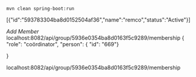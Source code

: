 
    mvn clean spring-boot:run


[{"id":"593783304ba8d0152504af36","name":"remco","status":"Active"}]

*Add Member*
localhost:8082/api/group/5936e0354ba8d0163f5c9289/membership
{
  "role": "coördinator",
  "person": {
  "id": "669"}

}

localhost:8082/api/group/5936e0354ba8d0163f5c9289/membership